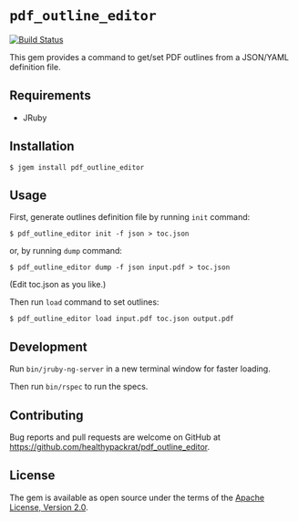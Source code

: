 # `pdf_outline_editor`

[![Build Status](https://travis-ci.org/healthypackrat/pdf_outline_editor.svg?branch=master)](https://travis-ci.org/healthypackrat/pdf_outline_editor)

This gem provides a command to get/set PDF outlines from a JSON/YAML definition file.

## Requirements

- JRuby

## Installation

```
$ jgem install pdf_outline_editor
```

## Usage

First, generate outlines definition file by running `init` command:

```
$ pdf_outline_editor init -f json > toc.json
```

or, by running `dump` command:

```
$ pdf_outline_editor dump -f json input.pdf > toc.json
```

(Edit toc.json as you like.)

Then run `load` command to set outlines:

```
$ pdf_outline_editor load input.pdf toc.json output.pdf
```

## Development

Run `bin/jruby-ng-server` in a new terminal window for faster loading.

Then run `bin/rspec` to run the specs.

## Contributing

Bug reports and pull requests are welcome on GitHub at <https://github.com/healthypackrat/pdf_outline_editor>.

## License

The gem is available as open source under the terms of the [Apache License, Version 2.0](https://opensource.org/licenses/Apache-2.0).

